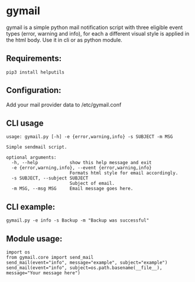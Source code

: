 gymail
======

gymail is a simple python mail notification script with three eligible event types
(error, warning and info), for each a different visual style is applied in the html body.
Use it in cli or as python module.
<br>

## Requirements:
`pip3 install helputils`

## Configuration:
Add your mail provider data to /etc/gymail.conf 

## CLI usage

``` 
usage: gymail.py [-h] -e {error,warning,info} -s SUBJECT -m MSG

Simple sendmail script.

optional arguments:
  -h, --help            show this help message and exit
  -e {error,warning,info}, --event {error,warning,info}
                        Formats html style for email accordingly.
  -s SUBJECT, --subject SUBJECT
                        Subject of email.
  -m MSG, --msg MSG     Email message goes here.
  ```

## CLI example:
`gymail.py -e info -s Backup -m "Backup was successful"` <br>

## Module usage:
```
import os
from gymail.core import send_mail
send_mail(event="info", message="example", subject="example")
send_mail(event="info", subject=os.path.basename(__file__), message="Your message here") 
```
